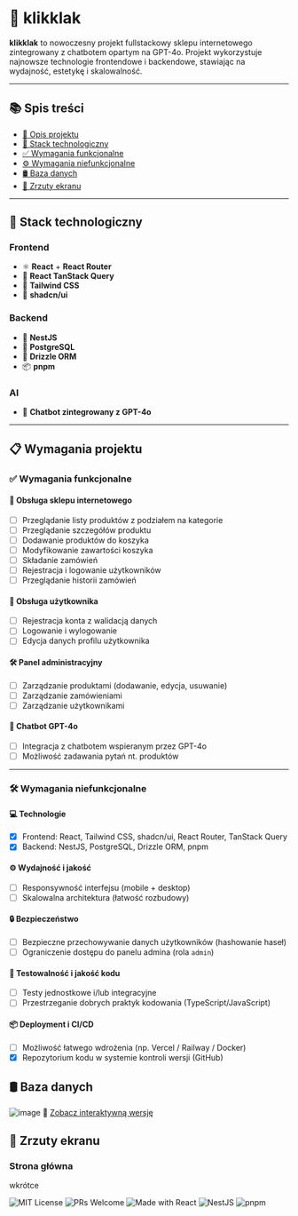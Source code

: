 # 🛒 klikklak

**klikklak** to nowoczesny projekt fullstackowy sklepu internetowego zintegrowany z chatbotem opartym na GPT-4o. Projekt wykorzystuje najnowsze technologie frontendowe i backendowe, stawiając na wydajność, estetykę i skalowalność.

---
## 📚 Spis treści

- [🎯 Opis projektu](#-klikklak)
- [🧩 Stack technologiczny](#-stack-technologiczny)
- [✅ Wymagania funkcjonalne](#-wymagania-funkcjonalne)
- [⚙️ Wymagania niefunkcjonalne](#️-wymagania-niefunkcjonalne)
- [🛢 Baza danych](#-baza-danych)
- [📸 Zrzuty ekranu](#-zrzuty-ekranu)
---

## 🚀 Stack technologiczny

### Frontend
- ⚛️ **React** + **React Router**
- 🔄 **React TanStack Query**
- 🎨 **Tailwind CSS**
- 🧩 **shadcn/ui**

### Backend
- 🧠 **NestJS**
- 🐘 **PostgreSQL**
- 🌿 **Drizzle ORM**
- 📦 **pnpm**

### AI
- 🤖 **Chatbot zintegrowany z GPT-4o**

---

## 📋 Wymagania projektu

### ✅ Wymagania funkcjonalne

#### 🛒 Obsługa sklepu internetowego
- [ ] Przeglądanie listy produktów z podziałem na kategorie
- [ ] Przeglądanie szczegółów produktu
- [ ] Dodawanie produktów do koszyka
- [ ] Modyfikowanie zawartości koszyka
- [ ] Składanie zamówień
- [ ] Rejestracja i logowanie użytkowników
- [ ] Przeglądanie historii zamówień

#### 👤 Obsługa użytkownika
- [ ] Rejestracja konta z walidacją danych
- [ ] Logowanie i wylogowanie
- [ ] Edycja danych profilu użytkownika

#### 🛠️ Panel administracyjny
- [ ] Zarządzanie produktami (dodawanie, edycja, usuwanie)
- [ ] Zarządzanie zamówieniami
- [ ] Zarządzanie użytkownikami

#### 🤖 Chatbot GPT-4o
- [ ] Integracja z chatbotem wspieranym przez GPT-4o
- [ ] Możliwość zadawania pytań nt. produktów
---

### 🛠️ Wymagania niefunkcjonalne

#### 💻 Technologie
- [x] Frontend: React, Tailwind CSS, shadcn/ui, React Router, TanStack Query
- [x] Backend: NestJS, PostgreSQL, Drizzle ORM, pnpm

#### ⚙️ Wydajność i jakość
- [ ] Responsywność interfejsu (mobile + desktop)
- [ ] Skalowalna architektura (łatwość rozbudowy)

#### 🔒 Bezpieczeństwo
- [ ] Bezpieczne przechowywanie danych użytkowników (hashowanie haseł)
- [ ] Ograniczenie dostępu do panelu admina (rola `admin`)

#### 🧪 Testowalność i jakość kodu
- [ ] Testy jednostkowe i/lub integracyjne
- [ ] Przestrzeganie dobrych praktyk kodowania (TypeScript/JavaScript)

#### 📦 Deployment i CI/CD
- [ ] Możliwość łatwego wdrożenia (np. Vercel / Railway / Docker)
- [x] Repozytorium kodu w systemie kontroli wersji (GitHub)

## 🛢 Baza danych

![image](https://github.com/user-attachments/assets/d9cf194f-24fa-4ff4-97fd-c081e255d221)
🔗 [Zobacz interaktywną wersję](https://dbdiagram.io/d/684c95503cc77757c8d6cc1c)


## 📸 Zrzuty ekranu

### Strona główna
wkrótce





![MIT License](https://img.shields.io/badge/license-MIT-green)
![PRs Welcome](https://img.shields.io/badge/PRs-welcome-brightgreen)
![Made with React](https://img.shields.io/badge/frontend-React-blue)
![NestJS](https://img.shields.io/badge/backend-NestJS-red)
![pnpm](https://img.shields.io/badge/package%20manager-pnpm-ffe600)
